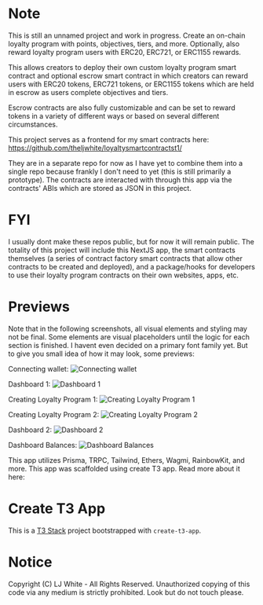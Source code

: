 # Note

This is still an unnamed project and work in progress. Create an on-chain loyalty program with points, objectives, tiers, and more. Optionally, also reward loyalty program users with ERC20, ERC721, or ERC1155 rewards.

This allows creators to deploy their own custom loyalty program smart contract and optional escrow smart contract in which creators can reward users with ERC20 tokens, ERC721 tokens, or ERC1155 tokens which are held in escrow as users complete objectives and tiers.

Escrow contracts are also fully customizable and can be set to reward tokens in a variety of different ways or based on several different circumstances.

This project serves as a frontend for my smart contracts here:
https://github.com/theljwhite/loyaltysmartcontractst1/

They are in a separate repo for now as I have yet to combine them into a single repo because frankly I don't need to yet (this is still primarily a prototype). The contracts are interacted with through this app via the contracts' ABIs which are stored as JSON in this project.

# FYI

I usually dont make these repos public, but for now it will remain public.
The totality of this project will include this NextJS app, the smart contracts themselves (a series of contract factory smart contracts that allow other contracts to be created and deployed), and a package/hooks for developers to use their loyalty program contracts on their own websites, apps, etc.

# Previews

Note that in the following screenshots, all visual elements and styling may not be final. Some elements are visual placeholders until the logic for each section is finished. I havent even decided on a primary font family yet. But to give you small idea of how it may look, some previews:

Connecting wallet:
![Connecting wallet](https://i.ibb.co/FbsJt9F/connect1.png)

Dashboard 1:
![Dashboard 1](https://i.ibb.co/ggn1QcD/loyalty-Programs.png)

Creating Loyalty Program 1:
![Creating Loyalty Program 1](https://i.ibb.co/s6tNT1m/create-Obj.png)

Creating Loyalty Program 2:
![Creating Loyalty Program 2](https://i.ibb.co/t2VSpD7/deploy-Summary.png)

Dashboard 2:
![Dashboard 2](https://i.ibb.co/WvNXf4b/dbHome.png)

Dashboard Balances:
![Dashboard Balances](https://i.ibb.co/n7fSgJD/balance-By-Chain.png)

This app utilizes Prisma, TRPC, Tailwind, Ethers, Wagmi, RainbowKit, and more.
This app was scaffolded using create T3 app. Read more about it here:

# Create T3 App

This is a [T3 Stack](https://create.t3.gg/) project bootstrapped with `create-t3-app`.

# Notice

Copyright (C) LJ White - All Rights Reserved.
Unauthorized copying of this code via any medium is strictly prohibited.
Look but do not touch please.
